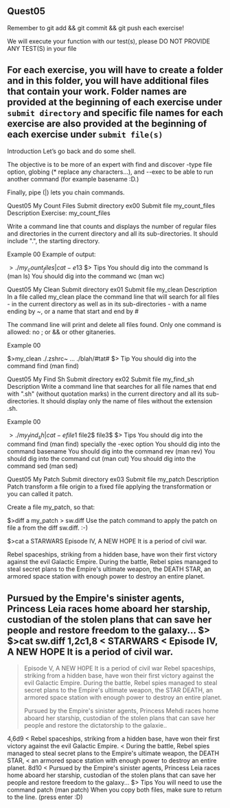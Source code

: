 ## Quest05
Remember to git add && git commit && git push each exercise!

We will execute your function with our test(s), please DO NOT PROVIDE ANY TEST(S) in your file

For each exercise, you will have to create a folder and in this folder, you will have additional files that contain your work. Folder names are provided at the beginning of each exercise under `submit directory` and specific file names for each exercise are also provided at the beginning of each exercise under `submit file(s)`
-----------------------------------------------------------------------------------------------------------------------------------------------------------------------

Introduction
Let’s go back and do some shell.

The objective is to be more of an expert with find and discover -type file option, globing (* replace any characters...), and --exec to be able to run another command (for example basename :D.)

Finally, pipe (|) lets you chain commands.

Quest05	My Count Files
Submit directory	ex00
Submit file	my_count_files
Description
Exercise: my_count_files

Write a command line that counts and displays the number of regular files and directories in the current directory and all its sub-directories. It should include ".", the starting directory.

Example 00
Example of output:

$>./my_count_files | cat -e
13$
$>
Tips
You should dig into the command ls (man ls)
You should dig into the command wc (man wc)

Quest05	My Clean
Submit directory	ex01
Submit file	my_clean
Description
In a file called my_clean place the command line that will search for all files - in the current directory as well as in its sub-directories - with a name ending by ~, or a name that start and end by #

The command line will print and delete all files found.
Only one command is allowed: no ; or && or other gitaneries.

Example 00

$>my_clean
./.zshrc~
...
./blah/#tat#
$>
Tip
You should dig into the command find (man find)

Quest05	My Find Sh
Submit directory	ex02
Submit file	my_find_sh
Description
Write a command line that searches for all file names that end with ".sh" (without quotation marks) in the current directory and all its sub-directories. It should display only the name of files without the extension .sh.

Example 00

$>./my_find_sh | cat -e
file1$
file2$
file3$
$>
Tips
You should dig into the command find (man find) specially the -exec option
You should dig into the command basename
You should dig into the command rev (man rev)
You should dig into the command cut (man cut)
You should dig into the command sed (man sed)

Quest05	My Patch
Submit directory	ex03
Submit file	my_patch
Description
Patch transform a file origin to a fixed file applying the transformation or you can called it patch.

Create a file my_patch, so that:

$>diff a my_patch > sw.diff
Use the patch command to apply the patch on file a from the diff sw.diff. :-)

$>cat a
STARWARS
Episode IV, A NEW HOPE It is a period of civil war.

Rebel spaceships, striking from a hidden base, have won their first victory against the evil Galactic Empire.
During the battle, Rebel spies managed to steal secret plans to the Empire's ultimate weapon, the DEATH STAR,
an armored space station with enough power to destroy an entire planet.

Pursued by the Empire's sinister agents, Princess Leia races home aboard her starship, custodian of the stolen plans that can save her people and restore freedom to the galaxy...
$>
$>cat sw.diff
1,2c1,8
< STARWARS
< Episode IV, A NEW HOPE It is a period of civil war.
---
> Episode V, A NEW H0PE It is a period of civil war
> Rebel spaceships, striking from a hidden base, have won their first victory against the evil Galactic Empire. 
> During the battle, Rebel spies managed to steal secret plans to the Empire's ultimate weapon, the STAR DEATH, an armored space station with enough power to destroy an entire planet.
> 
> 
> Pursued by the Empire's sinister agents,
> Princess Mehdi races home aboard her starship, custodian of the stolen plans that can save her people and restore the dictatorship to the galaxie..
> 
4,6d9
< Rebel spaceships, striking from a hidden base, have won their first victory against the evil Galactic Empire.
< During the battle, Rebel spies managed to steal secret plans to the Empire's ultimate weapon, the DEATH STAR,
< an armored space station with enough power to destroy an entire planet.
8d10
< Pursued by the Empire's sinister agents, Princess Leia races home aboard her starship, custodian of the stolen plans that can save her people and restore freedom to the galaxy...
$>
Tips
You will need to use the command patch (man patch)
When you copy both files, make sure to return to the line. (press enter :D)
